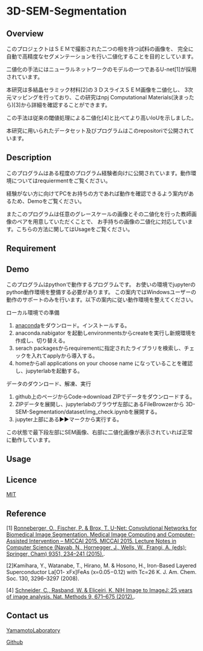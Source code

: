# 3D-SEM-Segmentation

## Overview
このプロジェクトはＳＥＭで撮影された二つの相を持つ試料の画像を、
完全に自動で高精度なセグメンテーションを行い二値化することを目的としています。

二値化の手法にはニューラルネットワークのモデルの一つであるU-net[1]が採用されています。

本研究は多結晶セラミック材料[2]の３ＤスライスＳＥＭ画像を二値化し、
3次元マッピングを行っており、この研究はnpj Computational Materials(決まったら)[3]から詳細を確認することができます。

この手法は従来の閾値処理による二値化[4]と比べてより高いIoUを示しました。

本研究に用いられたデータセット及びプログラムはこのrepositoriで公開されています。




## Description

このプログラムはある程度のプログラム経験者向けに公開されています。動作環境についてはrequiermentをご覧ください。

経験がない方に向けてPCをお持ちの方であれば動作を確認できるよう案内があるため、Demoをご覧ください。

またこのプログラムは任意のグレースケールの画像とその二値化を行った教師画像のペアを用意していただくことで、
お手持ちの画像の二値化に対応しています。こちらの方法に関してはUsageをご覧ください。

## Requirement

## Demo
このプログラムはpythonで動作するプログラムです。
お使いの環境でjupyterのpython動作環境を整備する必要があります。
この案内ではWindowsユーザーの動作のサポートのみを行います。以下の案内に従い動作環境を整えてください。

ローカル環境での準備
1. [anaconda](https://www.anaconda.com/download)をダウンロード。インストールする。
2. anaconda.nabigator を起動しenvironmentsからcreateを実行し新規環境を作成し、切り替える。
3. serach packagesからrequirementに指定されたライブラリを検索し、チェックを入れてapplyから導入する。
4. homeからall applications on your choose name になっていることを確認し、jupyterlabを起動する。

データのダウンロード、解凍、実行
1. github上のページからCode→download ZIPでデータをダウンロードする。
2. ZIPデータを展開し、jupyterlabのブラウザ左部にあるFileBrowzerから
3D-SEM-Segmentation/dataset/img_check.ipynbを展開する。
3. jupyter上部にある▶▶マークから実行する。

この状態で最下段左部にSEM画像、右部に二値化画像が表示されていれば正常に動作しています。
## Usage

## Licence

[MIT](https://github.com/YamamotoLaboratory/3D-SEM-Segmentation/blob/main/LICENSE)

## Reference
[1] [Ronneberger, O., Fischer, P. & Brox, T. U-Net: Convolutional Networks for Biomedical Image
Segmentation. Medical Image Computing and Computer-Assisted Intervention – MICCAI 2015.
MICCAI 2015. Lecture Notes in Computer Science (Navab, N., Hornegger, J., Wells, W., Frangi, A.
(eds); Springer, Cham) 9351, 234–241 (2015).](https://doi.org/10.1007/978-3-319-24574-4_28).

[2]Kamihara, Y., Watanabe, T., Hirano, M. & Hosono, H., Iron-Based Layered Superconductor La[O1-
xFx]FeAs (x=0.05−0.12) with Tc=26 K. J. Am. Chem. Soc. 130, 3296–3297 (2008). 

[4] [Schneider, C., Rasband, W. & Eliceiri, K. NIH Image to ImageJ: 25 years of image analysis. Nat.
Methods 9, 671–675 (2012).](https://doi.org/10.1038/nmeth.2089).

## Contact us
[YamamotoLaboratory](https://web.tuat.ac.jp/~yamamoto/)

[Github](https://github.com/YamamotoLaboratory)
